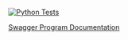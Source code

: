 [![Python Tests](https://github.com/st4685416/pppe/actions/workflows/test_program.yml/badge.svg)](https://github.com/st4685416/pppe/actions/workflows/test_program.yml)

[Swagger Program Documentation](https://raw.githubusercontent.com/st4685416/pppe/refs/heads/main/docs/swagger.yaml)
